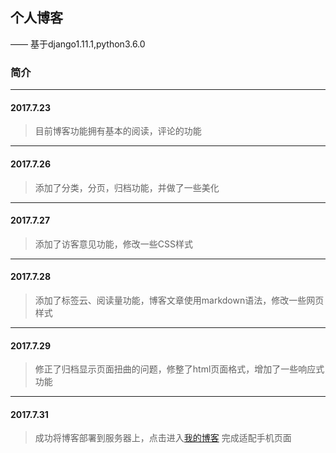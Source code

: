 ## 个人博客

—— 基于django1.11.1,python3.6.0


### 简介
----------
#### 2017.7.23
> 目前博客功能拥有基本的阅读，评论的功能
----------
#### 2017.7.26
> 添加了分类，分页，归档功能，并做了一些美化
----------
#### 2017.7.27
> 添加了访客意见功能，修改一些CSS样式
----------
#### 2017.7.28
> 添加了标签云、阅读量功能，博客文章使用markdown语法，修改一些网页样式
----------
#### 2017.7.29
> 修正了归档显示页面扭曲的问题，修整了html页面格式，增加了一些响应式功能
----------
#### 2017.7.31
> 成功将博客部署到服务器上，点击进入[我的博客](http://cjxh616.com/blog)
> 完成适配手机页面

